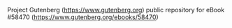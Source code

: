 Project Gutenberg (https://www.gutenberg.org) public repository for
eBook #58470 (https://www.gutenberg.org/ebooks/58470)

